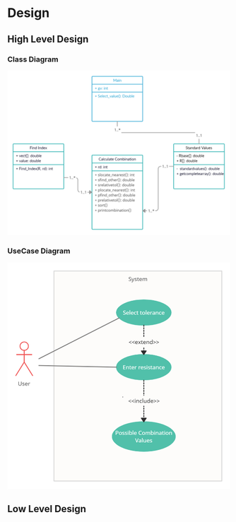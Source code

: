 # Design
## High Level Design
### Class Diagram
![Class Diagram](https://github.com/261833/Prachiproject/blob/main/Design/ClassdiagramP.png)
### UseCase Diagram
![Use Case Diagram](https://github.com/261833/Prachiproject/blob/main/Design/Use%20case%20diagram.png)
## Low Level Design

